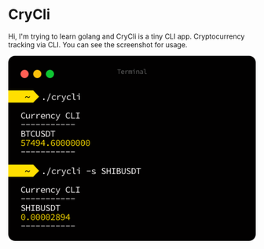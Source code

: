 # CryCli
Hi, I'm trying to learn golang and CryCli is a tiny CLI app. Cryptocurrency tracking via CLI. You can see the screenshot for usage.

![crycli](https://github.com/temhaangelio/crycli/blob/master/screenshot.png)
